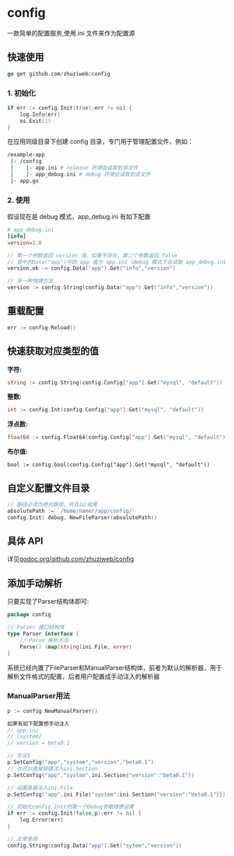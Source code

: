 # config

一款简单的配置服务,使用.ini 文件来作为配置源

## 快速使用

```go
go get github.com/zhuziweb/config
```

### 1. 初始化

```go
if err := config.Init(true);err != nil {
    log.Info(err)
    os.Exit(1)
}
```

在应用同级目录下创建 config 目录，专门用于管理配置文件，例如：

```bash
/example-app
 |- /config
 |    |- app.ini # release 环境会读取到该文件
 |    |- app_debug.ini # debug 环境会读取到该文件 
 |- app.go    
```

### 2. 使用

假设现在是 debug 模式，app_debug.ini 有如下配置

```ini
# app_debug.ini
[info]
version=1.0
```

```go
// 第一个参数返回 version 值，如果不存在，第二个参数返回 false
// 其中的Data("app")中的 app 值为 app.ini（debug 模式下会读取 app_debug.ini 下的值）
version,ok := config.Data("app").Get("info","version")

// 另一种快捷方法
version := config.String(config.Data("app").Get("info","version"))
```

## 重载配置

```go
err := config.Reload()
```

## 快速获取对应类型的值

**字符:**

```go
string := config.String(config.Config["app"].Get("mysql", "default"))
```

**整数:**

```go
int := config.Int(config.Config["app"].Get("mysql", "default"))
```


**浮点数:**

```go
float64 := config.Float64(config.Config["app"].Get("mysql", "default"))
```

**布尔值:**

```gp
bool := config.bool(config.Config["app"].Get("mysql", "default"))
```

## 自定义配置文件目录

```go
// 路径必须为绝对路径，并且以/结尾
absolutePath := `/home/namer/app/config/`
config.Init( debug, NewFileParser(absolutePath))
```

## 具体 API

详见[godoc.org/github.com/zhuziweb/config](godoc.org/github.com/zhuziweb/config)

## 添加手动解析

只要实现了Parser结构体即可:

```go
package config

// Parser 接口结构体
type Parser interface {
    // Parse 解析方法
    Parse() (map[string]ini.File, error)
}
```

系统已经内置了FileParser和ManualParser结构体，前者为默认的解析器，用于解析文件格式的配置，后者用户配置成手动注入的解析器

### ManualParser用法

```go
p := config.NewManualParser()

如果有如下配置想手动注入
// app.ini
// [system]
// version = beta0.1

// 方法1
p.SetConfig("app","system","version","beta0.1")
// 也可以直接快捷注入ini.Section
p.SetConfig("app","system",ini.Section{"version":"beta0.1"})

// 设置直接注入ini.File
p.SetConfig("app",ini.File{"system":ini.Section{"version":"beta0.1"}})

// 初始化config,Init的第一个Debug参数随便设置
if err := config.Init(false,p);err != nil {
	log.Error(err)
}

// 正常使用
config.String(config.Data("app").Get("sytem","version"))
```